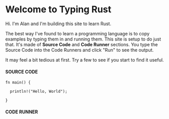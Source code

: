 # Welcome to Typing Rust

Hi. I'm Alan and I'm building this site to
learn Rust.

The best way I've found to learn a programming
language is to copy examples by typing them in and
running them. This site is setup to do just that.
It's made of **Source Code** and **Code Runner**
sections. You type the Source Code into
the Code Runners and click "Run" to see
the output.

It may feel a bit tedious at first. Try
a few to see if you start to find
it useful.

#### SOURCE CODE

```rust, noplayground, EXAMPLE1
fn main() {

  println!("Hello, World");

}
```

#### CODE RUNNER

```rust, editable, CODE1

```
